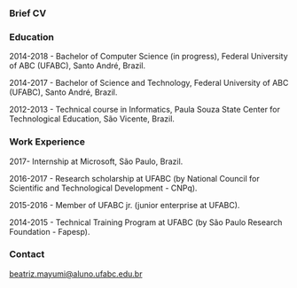 

### Brief CV

### Education

2014-2018 - Bachelor of Computer Science (in progress), Federal University of ABC (UFABC), Santo André, Brazil.

2014-2017 - Bachelor of Science and Technology, Federal University of ABC (UFABC), Santo André, Brazil.

2012-2013 - Technical course in Informatics, Paula Souza State Center for Technological Education, São Vicente, Brazil.


### Work Experience

2017- Internship at Microsoft, São Paulo, Brazil.

2016-2017 - Research scholarship at UFABC (by National Council for Scientific and Technological Development - CNPq).

2015-2016 - Member of UFABC jr. (junior enterprise at UFABC).

2014-2015 - Technical Training Program at UFABC (by São Paulo Research Foundation - Fapesp).


### Contact
[beatriz.mayumi@aluno.ufabc.edu.br](beatriz.mayumi@aluno.ufabc.edu.br)
